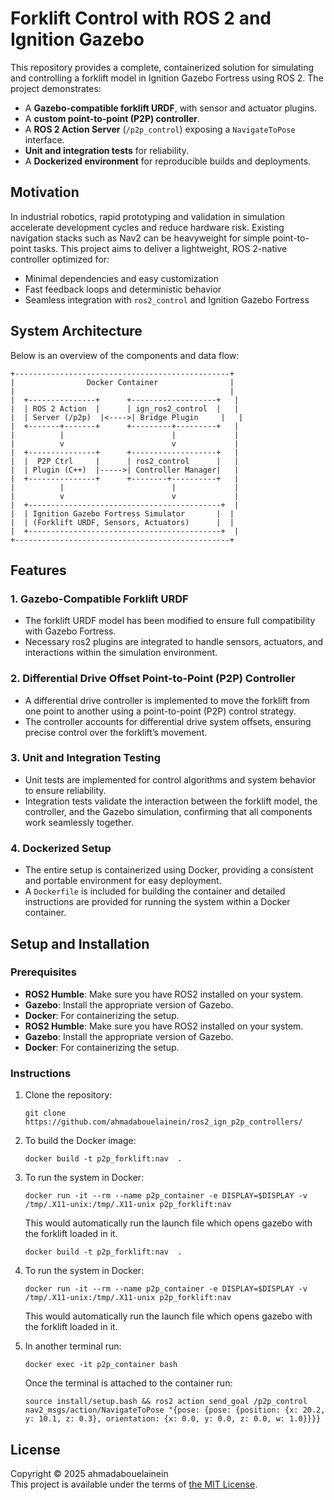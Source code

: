 # Forklift Control with ROS 2 and Ignition Gazebo

This repository provides a complete, containerized solution for simulating and controlling a forklift model in Ignition Gazebo Fortress using ROS 2. The project demonstrates:

- A **Gazebo-compatible forklift URDF**, with sensor and actuator plugins.
- A **custom point-to-point (P2P) controller**.
- A **ROS 2 Action Server** (`/p2p_control`) exposing a `NavigateToPose` interface.
- **Unit and integration tests** for reliability.
- A **Dockerized environment** for reproducible builds and deployments.

## Motivation

In industrial robotics, rapid prototyping and validation in simulation accelerate development cycles and reduce hardware risk. Existing navigation stacks such as Nav2 can be heavyweight for simple point-to-point tasks. This project aims to deliver a lightweight, ROS 2-native controller optimized for:

- Minimal dependencies and easy customization
- Fast feedback loops and deterministic behavior
- Seamless integration with `ros2_control` and Ignition Gazebo Fortress

## System Architecture

Below is an overview of the components and data flow:

```text
+------------------------------------------------+
|                Docker Container                |
|                                                |
|  +---------------+      +-------------------+   |
|  | ROS 2 Action  |      | ign_ros2_control  |   |
|  | Server (/p2p)  |<---->| Bridge Plugin     |   |
|  +-------+-------+      +---------+---------+   |
|          |                        |             |
|          v                        v             |
|  +---------------+      +-------------------+   |
|  |  P2P Ctrl     |      | ros2_control      |   |
|  | Plugin (C++)  |----->| Controller Manager|   |
|  +---------------+      +--------+----------+   |
|          |                        |             |
|          v                        v             |
|  +-------------------------------------------+  |
|  | Ignition Gazebo Fortress Simulator       |  |
|  | (Forklift URDF, Sensors, Actuators)      |  |
|  +-------------------------------------------+  |
+------------------------------------------------+
```

## Features


### 1. **Gazebo-Compatible Forklift URDF**
   - The forklift URDF model has been modified to ensure full compatibility with Gazebo Fortress.
   - Necessary ros2 plugins are integrated to handle sensors, actuators, and interactions within the simulation environment.

### 2. **Differential Drive Offset Point-to-Point (P2P) Controller**
   - A differential drive controller is implemented to move the forklift from one point to another using a point-to-point (P2P) control strategy.
   - The controller accounts for differential drive system offsets, ensuring precise control over the forklift’s movement.

### 3. **Unit and Integration Testing**
   - Unit tests are implemented for control algorithms and system behavior to ensure reliability.
   - Integration tests validate the interaction between the forklift model, the controller, and the Gazebo simulation, confirming that all components work seamlessly together.

### 4. **Dockerized Setup**
   - The entire setup is containerized using Docker, providing a consistent and portable environment for easy deployment.
   - A `Dockerfile` is included for building the container and detailed instructions are provided for running the system within a Docker container.

## Setup and Installation

### Prerequisites

- **ROS2 Humble**: Make sure you have ROS2 installed on your system.
- **Gazebo**: Install the appropriate version of Gazebo.
- **Docker**: For containerizing the setup.
- **ROS2 Humble**: Make sure you have ROS2 installed on your system.
- **Gazebo**: Install the appropriate version of Gazebo.
- **Docker**: For containerizing the setup.

### Instructions

1. Clone the repository:
   
   ```
   git clone https://github.com/ahmadabouelainein/ros2_ign_p2p_controllers/
   ```
2. To build the Docker image:
    ```
    docker build -t p2p_forklift:nav  .
    ```
3. To run the system in Docker:
    ```
    docker run -it --rm --name p2p_container -e DISPLAY=$DISPLAY -v /tmp/.X11-unix:/tmp/.X11-unix p2p_forklift:nav 
    ```
    This would automatically run the launch file which opens gazebo with the forklift loaded in it. 
    ```
    docker build -t p2p_forklift:nav  .
    ```
3. To run the system in Docker:
    ```
    docker run -it --rm --name p2p_container -e DISPLAY=$DISPLAY -v /tmp/.X11-unix:/tmp/.X11-unix p2p_forklift:nav 
    ```
    This would automatically run the launch file which opens gazebo with the forklift loaded in it. 
4. In another terminal run:
    ```
    docker exec -it p2p_container bash
    ```
    Once the terminal is attached to the container run:
    ```
    source install/setup.bash && ros2 action send_goal /p2p_control nav2_msgs/action/NavigateToPose "{pose: {pose: {position: {x: 20.2, y: 10.1, z: 0.3}, orientation: {x: 0.0, y: 0.0, z: 0.0, w: 1.0}}}}
    ``` 

## License

Copyright © 2025 ahmadabouelainein \
This project is available under the terms of [the MIT License](LICENSE).
   



   


